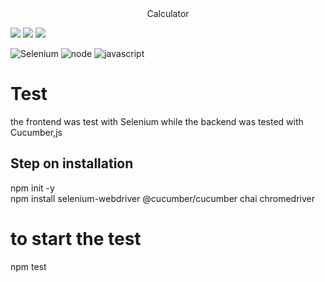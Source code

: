 <center> Calculator</center>
<div class="center">
<p>
    <img src="https://img.shields.io/github/languages/top/sarahannie/BDD" />
    <img src="https://img.shields.io/github/stars/sarahannie"/>
    <img src="https://img.shields.io/github/languages/count/sarahannie/bdd" />
</p>
</div>

![Selenium](https://img.shields.io/badge/mocha.js-323330?style=for-the-badge&logo=selenium&logoColor=Brown)
![node](https://img.shields.io/badge/Node.js-43853D?style=for-the-badge&logo=node.js&logoColor=white)
![javascript](https://img.shields.io/badge/JavaScript-323330?style=for-the-badge&logo=javascript&logoColor=F7DF1E)

 # Test
the frontend was test with Selenium
while the backend was tested with Cucumber,js

## Step on installation
npm init -y <br>
npm install selenium-webdriver @cucumber/cucumber chai chromedriver


# to start the test
npm test
